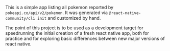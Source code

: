 This is a simple app listing all pokemon reported by `pokeapi.co/api/v2/pokemon`.  It was generated via `@react-native-community/cli init` and customized by hand.

The point of this project is to be used as a development target for speedrunning the initial creation of a fresh react native app, both for practice and for exploring basic differences between new major versions of react native.